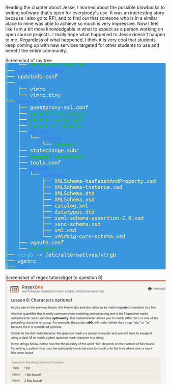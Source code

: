 Reading the chapter about Jesse, I learned about the possible blowbacks to writing software that's open for everybody's use. It was an interesting story because I also go to RPI, and to find out that someone who is in a similar place to mine was able to achieve so much is very impressive. Now I feel like I am a bit more knowledgable in what to expect as a person working on open source projects. I really hope what happened to Jesse doesn't happen to me. Regardless of what happened, I think it is very cool that students keep coming up with new services targeted for other students to use and benefit the entire community.

Screenshot of my tree
![tree](treeview.PNG)

Screenshot of regex tutorial(got to question 8)
![regex](regex.png)
